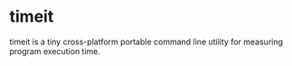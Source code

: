 # timeit
timeit is a tiny cross-platform portable command line utility for measuring program execution time.
